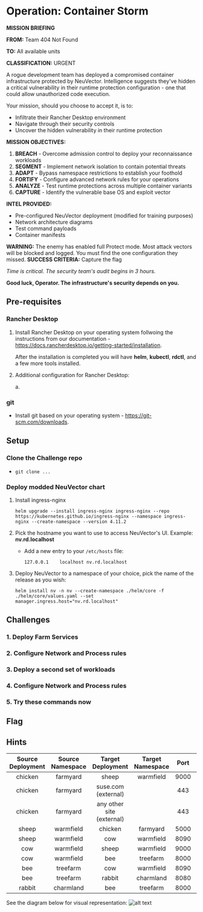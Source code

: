 # Operation: Container Storm
**MISSION BRIEFING**

**FROM:** Team 404 Not Found

**TO:** All available units

**CLASSIFICATION:** URGENT

A rogue development team has deployed a compromised container infrastructure protected by NeuVector. Intelligence suggests they've hidden a critical vulnerability in their runtime protection configuration - one that could allow unauthorized code execution.

Your mission, should you choose to accept it, is to:

* Infiltrate their Rancher Desktop environment
* Navigate through their security controls
* Uncover the hidden vulnerability in their runtime protection

**MISSION OBJECTIVES:**

1. **BREACH** - Overcome admission control to deploy your reconnaissance workloads
2. **SEGMENT** - Implement network isolation to contain potential threats
3. **ADAPT** - Bypass namespace restrictions to establish your foothold
4. **FORTIFY** - Configure advanced network rules for your operations
5. **ANALYZE** - Test runtime protections across multiple container variants
6. **CAPTURE** - Identify the vulnerable base OS and exploit vector

**INTEL PROVIDED:**

* Pre-configured NeuVector deployment (modified for training purposes)
* Network architecture diagrams
* Test command payloads
* Container manifests

**WARNING:** The enemy has enabled full Protect mode. Most attack vectors will be blocked and logged. You must find the one configuration they missed.
**SUCCESS CRITERIA:** Capture the flag

*Time is critical. The security team's audit begins in 3 hours.*

**Good luck, Operator. The infrastructure's security depends on you.**

## Pre-requisites
### Rancher Desktop
1. Install Rancher Desktop on your operating system follwoing the instructions from our documentation - https://docs.rancherdesktop.io/getting-started/installation.

    After the installation is completed you will have **helm**, **kubectl**, **rdctl**, and a few more tools installed.

2. Additional configuration for Rancher Desktop:

    a. 
### git
* Install git based on your operating system - https://git-scm.com/downloads.
## Setup
### Clone the Challenge repo
* ```git clone ...```
### Deploy modded NeuVector chart
1. Install ingress-nginx

    ```helm upgrade --install ingress-nginx ingress-nginx --repo https://kubernetes.github.io/ingress-nginx --namespace ingress-nginx --create-namespace --version 4.11.2```

2. Pick the hostname you want to use to access NeuVector's UI. Example: **nv.rd.localhost**
    * Add a new entry to your ```/etc/hosts``` file:

        ```127.0.0.1	localhost nv.rd.localhost```
3. Deploy NeuVector to a namespace of your choice, pick the name of the release as you wish:

    ```helm install nv -n nv --create-namespace ./helm/core -f ./helm/core/values.yaml --set manager.ingress.host="nv.rd.localhost"```
## Challenges
### 1. Deploy Farm Services
### 2. Configure Network and Process rules
### 3. Deploy a second set of workloads
### 4. Configure Network and Process rules
### 5. Try these commands now
## Flag
## Hints



| Source Deployment | Source Namespace | Target Deployment | Target Namespace | Port | Allowed |
|:-----------------:|:----------------:|:-----------------:|:----------------:|:----:|:-------:|
| chicken              | farmyard             | sheep            | warmfield          | 9000 | V |
| chicken              | farmyard             | suse.com (external)|                 | 443  | V |
| chicken              | farmyard             | any other site (external)|               | 443  | X |
| sheep            | warmfield          | chicken              | farmyard             | 5000 | V |
| sheep            | warmfield          | cow              | warmfield          | 8090 | V |
| cow              | warmfield          | sheep            | warmfield          | 9000 | X |
| cow              | warmfield          | bee             | treefarm        | 8000 | V |
| bee             | treefarm        | cow              | warmfield          | 8090 | V |
| bee             | treefarm        | rabbit            | charmland             | 8080 | V |
| rabbit            | charmland             | bee             | treefarm        | 8000 | X |

See the diagram below for visual representation:
![alt text](https://github.com/oleg-vorobiov-suse/zero-trust-task/blob/master/neuvector_task.png)





